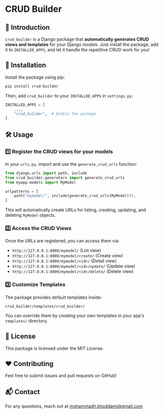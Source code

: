 # CRUD Builder

## 📌 Introduction
`crud_builder` is a Django package that **automatically generates CRUD views and templates** for your Django models. Just install the package, add it to `INSTALLED_APPS`, and let it handle the repetitive CRUD work for you!

## 🚀 Installation
Install the package using pip:
```sh
pip install crud-builder
```

Then, add `crud_builder` to your `INSTALLED_APPS` in `settings.py`:
```python
INSTALLED_APPS = [
    ...,
    "crud_builder",  # Enable the package
]
```

## 🛠 Usage
### 1️⃣ **Register the CRUD views for your models**
In your `urls.py`, import and use the `generate_crud_urls` function:
```python
from django.urls import path, include
from crud_builder.generators import generate_crud_urls
from myapp.models import MyModel

urlpatterns = [
    path("mymodel/", include(generate_crud_urls(MyModel))),
]
```
This will automatically create URLs for listing, creating, updating, and deleting `MyModel` objects.

### 2️⃣ **Access the CRUD Views**
Once the URLs are registered, you can access them via:
- `http://127.0.0.1:8000/mymodel/` (List view)
- `http://127.0.0.1:8000/mymodel/create/` (Create view)
- `http://127.0.0.1:8000/mymodel/<id>/` (Detail view)
- `http://127.0.0.1:8000/mymodel/<id>/update/` (Update view)
- `http://127.0.0.1:8000/mymodel/<id>/delete/` (Delete view)

### 3️⃣ **Customize Templates**
The package provides default templates inside:
```
crud_builder/templates/crud_builder/
```
You can override them by creating your own templates in your app's `templates/` directory.

## 📜 License
This package is licensed under the MIT License.

## ❤️ Contributing
Feel free to submit issues and pull requests on GitHub!

## 📬 Contact
For any questions, reach out at mohammadh.khoddami@gmail.com

